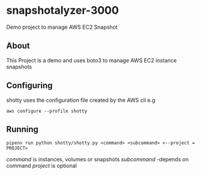 # snapshotalyzer-3000
Demo project to manage AWS EC2 Snapshot


## About

This Project is a demo and uses boto3 to manage AWS EC2 instance snapshots

## Configuring
shotty uses the configuration file created by the AWS cli e.g

`aws configure --profile shotty`

## Running

`pipenv run python shotty/shotty.py <command> <subcommand>
<--project = PROJECT>`

*command* is instances, volumes or snapshots
*subcommand* -depends on command 
*project* is optional

